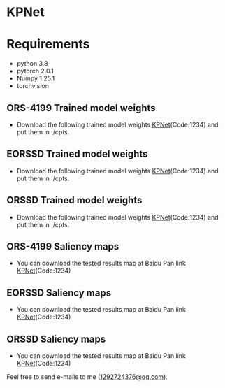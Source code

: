 # KPNet
# Requirements
* python 3.8
* pytorch 2.0.1
* Numpy 1.25.1
* torchvision
## ORS-4199 Trained model weights
* Download the following trained model weights [KPNet](https://pan.baidu.com/s/14c0Jt0Afyxy2t5oUGYm47Q)(Code:1234) and put them in ./cpts.
## EORSSD Trained model weights
*  Download the following trained model weights [KPNet](https://pan.baidu.com/s/1of3ZqOLnaDsXdSxzxKlAPg)(Code:1234) and put them in ./cpts.
## ORSSD Trained model weights
*  Download the following trained model weights [KPNet](https://pan.baidu.com/s/1jC_QW4C-qzqIog6tUXEBaA)(Code:1234) and put them in ./cpts.
## ORS-4199 Saliency maps
* You can download the tested results map at Baidu Pan link [KPNet](https://pan.baidu.com/s/1PkVreSLqKKoU4CCqEdFnyA)(Code:1234)
## EORSSD Saliency maps
* You can download the tested results map at Baidu Pan link [KPNet](https://pan.baidu.com/s/1_0a0XatFDN8xU8egSGN_YQ)(Code:1234)
## ORSSD Saliency maps
* You can download the tested results map at Baidu Pan link [KPNet](https://pan.baidu.com/s/1FUeQgKi1wZyE89ze5cWZ1Q)(Code:1234)

Feel free to send e-mails to me (1292724376@qq.com).
